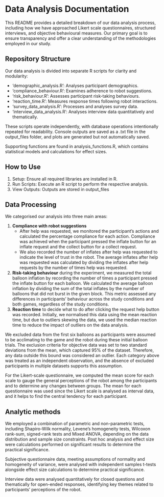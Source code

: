 # Data Analysis Documentation

This README provides a detailed breakdown of our data analysis process, including how we have approached Likert scale questionnaires, structured interviews, and objective behavioural measures. Our primary goal is to ensure transparency and offer a clear understanding of the methodologies employed in our study.

## Repository Structure

Our data analysis is divided into separate R scripts for clarity and modularity:

- ‘demographic_analysis.R’: Analyses participant demographics.
- ‘compliance_behaviour.R’: Examines adherence to robot suggestions.
- ‘risk_behaviour.R’: Assesses participant risk-taking behaviours.
- ‘reaction_time.R’: Measures response times following robot interactions.
- ‘survey_data_analysis.R’: Processes and analyses survey data.
- ‘interview_data_analysis.R’: Analyses interview data quantitatively and thematically.

These scripts operate independently, with database operations intentionally repeated for readability. Console outputs are saved as a .txt file in the output_files folder, and plots are generated but not automatically saved.

Supporting functions are found in analysis_functions.R, which contains statistical models and calculations for effect sizes.

## How to Use

1. Setup: Ensure all required libraries are installed in R.
2. Run Scripts: Execute an R script to perform the respective analysis.
3. View Outputs: Outputs are stored in output_files

## Data Processing

We categorised our analysis into three main areas:

1. **Compliance with robot suggestions**
   - After help was requested, we monitored the participant’s actions and calculated the percentage compliance for each action. Compliance was achieved when the participant pressed the inflate button for an inflate request and the collect button for a collect request.
   - We also recorded the number of inflates after help was requested to indicate the level of trust in the robot. The average inflates after help was requested was calculated by dividing the inflates after help requests by the number of times help was requested.
2. **Risk-taking behaviour** during the experiment, we measured the total balloon inflation by recording the number of times a participant pressed the inflate button for each balloon. We calculated the average balloon inflation by dividing the sum of the total inflates by the number of balloons that did not burst in the given block. This metric assessed any differences in participants’ behaviour across the study conditions and both games, regardless of the study conditions.
3. **Reaction time** to decide what to do after clicking the request help button was recorded. Initially, we normalised this data using the mean reaction time, but due to outliers skewing the data, we used the median reaction time to reduce the impact of outliers on the data analysis.

We excluded data from the first six balloons as participants were assumed to be acclimating to the game and the robot during these initial balloon trials. The exclusion criteria for objective data was set to two standard deviations from the mean, which captured 95% of the dataset. Therefore, any data outside this bound was considered an outlier. Each category above was treated as an independent observation, and the absence of excluded participants in multiple datasets supports this assumption.

For the Likert-scale questionnaire, we computed the mean score for each scale to gauge the general perceptions of the robot among the participants and to determine any changes between groups. The mean for each questionnaire was used since the Likert scale is analysed as interval data, and it helps to find the central tendency for each participant.

## Analytic methods

We employed a combination of parametric and non-parametric tests, including Shapiro-Wilk normality, Levene’s homogeneity tests, Wilcoxon rank-sum, signed-rank tests and Mixed ANOVA, depending on the data distribution and sample size constraints. Post hoc analysis and effect size were calculations performed on significant results to determine the practical significance.

Subjective questionnaire data, meeting assumptions of normality and homogeneity of variance, were analysed with independent samples t-tests alongside effect size calculations to determine practical significance.

Interview data were analysed quantitatively for closed questions and thematically for open-ended responses, identifying key themes related to participants’ perceptions of the robot.
